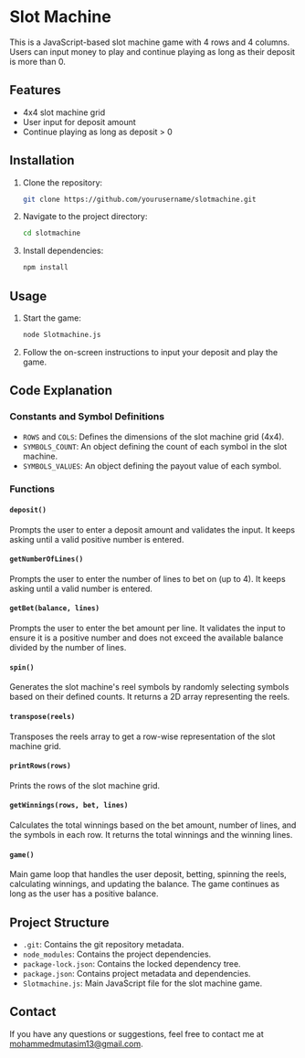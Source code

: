# Slot Machine

This is a JavaScript-based slot machine game with 4 rows and 4 columns. Users can input money to play and continue playing as long as their deposit is more than 0.

## Features

- 4x4 slot machine grid
- User input for deposit amount
- Continue playing as long as deposit > 0

## Installation

1. Clone the repository:
    ```sh
    git clone https://github.com/yourusername/slotmachine.git
    ```
2. Navigate to the project directory:
    ```sh
    cd slotmachine
    ```
3. Install dependencies:
    ```sh
    npm install
    ```

## Usage

1. Start the game:
    ```sh
    node Slotmachine.js
    ```

2. Follow the on-screen instructions to input your deposit and play the game.

## Code Explanation

### Constants and Symbol Definitions

- `ROWS` and `COLS`: Defines the dimensions of the slot machine grid (4x4).
- `SYMBOLS_COUNT`: An object defining the count of each symbol in the slot machine.
- `SYMBOLS_VALUES`: An object defining the payout value of each symbol.

### Functions

#### `deposit()`
Prompts the user to enter a deposit amount and validates the input. It keeps asking until a valid positive number is entered.

#### `getNumberOfLines()`
Prompts the user to enter the number of lines to bet on (up to 4). It keeps asking until a valid number is entered.

#### `getBet(balance, lines)`
Prompts the user to enter the bet amount per line. It validates the input to ensure it is a positive number and does not exceed the available balance divided by the number of lines.

#### `spin()`
Generates the slot machine's reel symbols by randomly selecting symbols based on their defined counts. It returns a 2D array representing the reels.

#### `transpose(reels)`
Transposes the reels array to get a row-wise representation of the slot machine grid.

#### `printRows(rows)`
Prints the rows of the slot machine grid.

#### `getWinnings(rows, bet, lines)`
Calculates the total winnings based on the bet amount, number of lines, and the symbols in each row. It returns the total winnings and the winning lines.

#### `game()`
Main game loop that handles the user deposit, betting, spinning the reels, calculating winnings, and updating the balance. The game continues as long as the user has a positive balance.

## Project Structure

- `.git`: Contains the git repository metadata.
- `node_modules`: Contains the project dependencies.
- `package-lock.json`: Contains the locked dependency tree.
- `package.json`: Contains project metadata and dependencies.
- `Slotmachine.js`: Main JavaScript file for the slot machine game.



## Contact

If you have any questions or suggestions, feel free to contact me at mohammedmutasim13@gmail.com.
